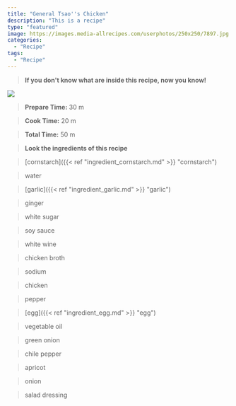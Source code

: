 ```yaml
---
title: "General Tsao''s Chicken"
description: "This is a recipe"
type: "featured"
image: https://images.media-allrecipes.com/userphotos/250x250/7897.jpg
categories: 
  - "Recipe"
tags: 
  - "Recipe"
---
```



>**If you don't know what are inside this recipe, now you know!**

![](../images/Recipes-Banner.jpg)
> **Prepare Time:** 30 m


> **Cook Time:** 20 m


> **Total Time:** 50 m

> **Look the ingredients of this recipe**

> [cornstarch]({{< ref "ingredient_cornstarch.md" >}} "cornstarch")

> water

> [garlic]({{< ref "ingredient_garlic.md" >}} "garlic")

> ginger

> white sugar

> soy sauce

> white wine

> chicken broth

> sodium

> chicken

> pepper

> [egg]({{< ref "ingredient_egg.md" >}} "egg")

> vegetable oil

> green onion

> chile pepper

> apricot

> onion

> salad dressing


